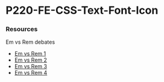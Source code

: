 # P220-FE-CSS-Text-Font-Icon

### Resources
Em vs Rem debates
* [Em vs Rem 1](https://j.eremy.net/confused-about-rem-and-em/)
* [Em vs Rem 2](https://www.digitalocean.com/community/tutorials/css-rem-vs-em-units)
* [Em vs Rem 3](https://webdesign.tutsplus.com/tutorials/comprehensive-guide-when-to-use-em-vs-rem--cms-23984)
* [Em vs Rem 4](https://zellwk.com/blog/rem-vs-em/)
